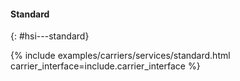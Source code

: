 #### Standard
{: #hsi---standard}

{% include examples/carriers/services/standard.html carrier_interface=include.carrier_interface %}
